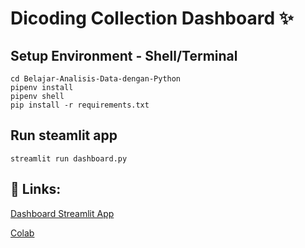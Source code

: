 # Dicoding Collection Dashboard ✨

## Setup Environment - Shell/Terminal
```
cd Belajar-Analisis-Data-dengan-Python
pipenv install
pipenv shell
pip install -r requirements.txt
```

## Run steamlit app
```
streamlit run dashboard.py
```

## 🔗 Links: 
 
[Dashboard Streamlit App](https://paultitto-belajar-analisis-data-dengan-python-dashboard-uzefqe.streamlit.app/)

[Colab](https://colab.research.google.com/drive/1NB-a5Sv3aB2hPL4MR0KTChcKMOocxTzv)
